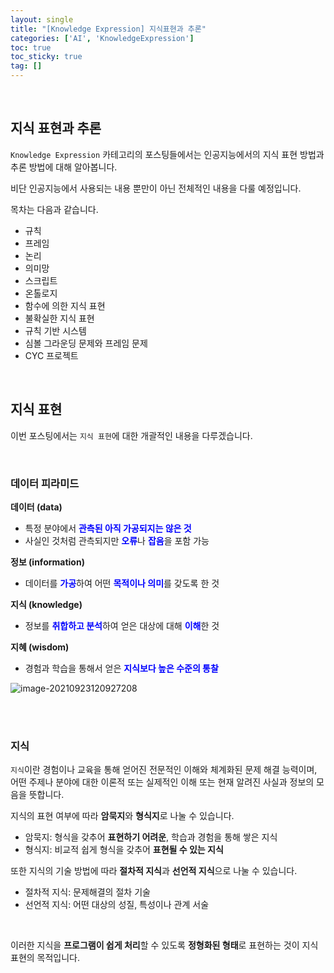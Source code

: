 ```yaml
---
layout: single
title: "[Knowledge Expression] 지식표현과 추론"
categories: ['AI', 'KnowledgeExpression']
toc: true
toc_sticky: true
tag: []
---
```


<br>

## 지식 표현과 추론

`Knowledge Expression` 카테고리의 포스팅들에서는 인공지능에서의 지식 표현 방법과 추론 방법에 대해 알아봅니다. 

비단 인공지능에서 사용되는 내용 뿐만이 아닌 전체적인 내용을 다룰 예정입니다. 

목차는 다음과 같습니다. 

* 규칙
* 프레임
* 논리
* 의미망
* 스크립트
* 온톨로지
* 함수에 의한 지식 표현
* 불확실한 지식 표현
* 규칙 기반 시스템
* 심볼 그라운딩 문제와 프레임 문제
* CYC 프로젝트

<br>

## 지식 표현

이번 포스팅에서는 `지식 표현`에 대한 개괄적인 내용을 다루겠습니다. 

<br>

### 데이터 피라미드

**데이터 (data)**

* 특정 분야에서 <span style="color:blue">**관측된 아직 가공되지는 않은 것**</span>
* 사실인 것처럼 관측되지만 <span style="color:blue">**오류**</span>나 <span style="color:blue">**잡음**</span>을 포함 가능

**정보 (information)**

* 데이터를 <span style="color:blue">**가공**</span>하여 어떤 <span style="color:blue">**목적이나 의미**</span>를 갖도록 한 것

**지식 (knowledge)**

* 정보를 <span style="color:blue">**취합하고 분석**</span>하여 얻은 대상에 대해 <span style="color:blue">**이해**</span>한 것

**지혜 (wisdom)**

* 경험과 학습을 통해서 얻은 <span style="color:blue">**지식보다 높은 수준의 통찰**</span>

![image-20210923120927208](https://user-images.githubusercontent.com/70505378/134452119-0b4d9105-f7a4-4c3b-8326-c3ff0e8d017d.png)

<br>

<br>

### 지식

`지식`이란 경험이나 교육을 통해 얻어진 전문적인 이해와 체계화된 문제 해결 능력이며, 어떤 주제나 분야에 대한 이론적 또는 실제적인 이해 또는 현재 알려진 사실과 정보의 모음을 뜻합니다. 

지식의 표현 여부에 따라 **암묵지**와 **형식지**로 나눌 수 있습니다. 

* 암묵지: 형식을 갖추어 **표현하기 어려운**, 학습과 경험을 통해 쌓은 지식
* 형식지: 비교적 쉽게 형식을 갖추어 **표현될 수 있는 지식**

또한 지식의 기술 방법에 따라 **절차적 지식**과 **선언적 지식**으로 나눌 수 있습니다. 

* 절차적 지식: 문제해결의 절차 기술
* 선언적 지식: 어떤 대상의 성질, 특성이나 관계 서술

<br>

이러한 지식을 **프로그램이 쉽게 처리**할 수 있도록 **정형화된 형태**로 표현하는 것이 지식 표현의 목적입니다. 

